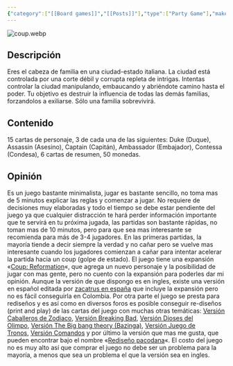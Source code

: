 ```yaml
---
{"category":["[[Board games]]","[[Posts]]"],"type":["Party Game"],"maker":"Indie Boards & Cards","year":2012,"rating":7,"last":"2015-01-26","tags":["board-games","references"],"dg-publish":true,"date":"2015-01-26","title":"Coup (2012)","permalink":"/notes/coup/","dgPassFrontmatter":true,"noteIcon":"default","created":"2025-03-10T22:35:12.437-05:00","updated":"2025-03-20T17:58:41.642-05:00"}
---
```


![coup.webp](/img/user/Attachment/coup.webp)

## **Descripción**
Eres el cabeza de familia en una ciudad-estado italiana. La ciudad está controlada por una corte débil y corrupta repleta de intrigas. Intentas controlar la ciudad manipulando, embaucando y abriéndote camino hasta el poder. Tu objetivo es destruir la influencia de todas las demás familias, forzandolos a exiliarse. Sólo una familia sobrevivirá.

## **Contenido**
15 cartas de personaje, 3 de cada una de las siguientes: Duke (Duque), Assassin (Asesino), Captain (Capitán), Ambassador (Embajador), Contessa (Condesa), 6 cartas de resumen, 50 monedas.

## Opinión
Es un juego bastante minimalista, jugar es bastante sencillo, no toma mas de 5 minutos explicar las reglas y comenzar a jugar. No requiere de decisiones muy elaboradas y todo el tiempo se debe estar pendiente del juego ya que cualquier distracción te hará perder información importante que te servirá en tu próxima jugada, las partidas son bastante rápidas, no toman mas de 10 minutos, pero para que sea mas interesante se recomienda para más de 3-4 jugadores. En las primeras partidas, la mayoría tiende a decir siempre la verdad y no cañar pero se vuelve mas interesante cuando los jugadores comienzan a cañar para intentar acelerar la partida hacia un coup (golpe de estado). El juego tiene una expansión «[Coup: Reformation](http://boardgamegeek.com/boardgameexpansion/148931)«, que agrega un nuevo personaje y la posibilidad de jugar con mas gente, pero no cuento con la expansión para poderles dar mi opinión. Aunque la versión de que dispongo es en ingles, existe una versión en español editada por [zacatrus en españa](http://zacatrus.es/coup-ciudad-corrupta.html) que incluye la expansión pero no es fácil conseguirla en Colombia. Por otra parte el juego se presta para rediseños y es así como en diversos foros es posible conseguir re-diseños (print and play) de las cartas del juego con muchas otras temáticas: [Versión Caballeros de Zodiaco](http://labsk.net/index.php?topic=144678.0), [Versión Breaking Bad](http://labsk.net/index.php?topic=130593.0), [Versión Dioses del Olimpo](http://labsk.net/index.php?topic=104261.0), [Versión The Big bang theory (Bazinga)](http://labsk.net/index.php?topic=144566.0), [Versión Juego de Tronos](http://labsk.net/index.php?topic=141594.0), [Versión Comandos](http://labsk.net/index.php?topic=105055.0) y por último la versión que mas me gusta, que pueden encontrar bajo el nombre «[Rediseño pacodana](http://labsk.net/index.php?topic=124704.0)«. El costo del juego no es muy alto así que comprar el juego no debe ser un problema para la mayoría, a menos que sea un problema el que la versión sea en ingles.
